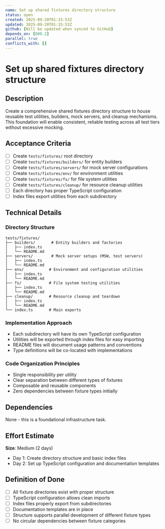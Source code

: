 ```yaml
---
name: Set up shared fixtures directory structure
status: open
created: 2025-09-20T01:15:53Z
updated: 2025-09-20T01:15:53Z
github: [Will be updated when synced to GitHub]
depends_on: [000.2]
parallel: true
conflicts_with: []
---
```


# Set up shared fixtures directory structure

## Description

Create a comprehensive shared fixtures directory structure to house reusable test utilities, builders, mock servers, and cleanup mechanisms. This foundation will enable consistent, reliable testing across all test tiers without excessive mocking.

## Acceptance Criteria

- [ ] Create `tests/fixtures/` root directory
- [ ] Create `tests/fixtures/builders/` for entity builders
- [ ] Create `tests/fixtures/servers/` for mock server configurations
- [ ] Create `tests/fixtures/env/` for environment utilities
- [ ] Create `tests/fixtures/fs/` for file system utilities
- [ ] Create `tests/fixtures/cleanup/` for resource cleanup utilities
- [ ] Each directory has proper TypeScript configuration
- [ ] Index files export utilities from each subdirectory

## Technical Details

### Directory Structure
```
tests/fixtures/
├── builders/       # Entity builders and factories
│   ├── index.ts
│   └── README.md
├── servers/        # Mock server setups (MSW, test servers)
│   ├── index.ts
│   └── README.md
├── env/           # Environment and configuration utilities
│   ├── index.ts
│   └── README.md
├── fs/            # File system testing utilities
│   ├── index.ts
│   └── README.md
├── cleanup/       # Resource cleanup and teardown
│   ├── index.ts
│   └── README.md
└── index.ts       # Main exports
```

### Implementation Approach
- Each subdirectory will have its own TypeScript configuration
- Utilities will be exported through index files for easy importing
- README files will document usage patterns and conventions
- Type definitions will be co-located with implementations

### Code Organization Principles
- Single responsibility per utility
- Clear separation between different types of fixtures
- Composable and reusable components
- Zero dependencies between fixture types initially

## Dependencies

None - this is a foundational infrastructure task.

## Effort Estimate

**Size**: Medium (2 days)
- Day 1: Create directory structure and basic index files
- Day 2: Set up TypeScript configuration and documentation templates

## Definition of Done

- [ ] All fixture directories exist with proper structure
- [ ] TypeScript configuration allows clean imports
- [ ] Index files properly export from subdirectories
- [ ] Documentation templates are in place
- [ ] Structure supports parallel development of different fixture types
- [ ] No circular dependencies between fixture categories